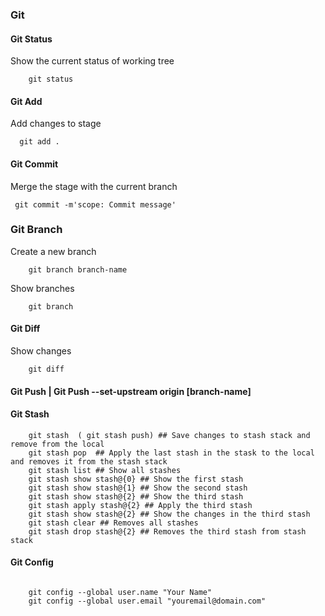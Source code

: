 ### Git

#### Git Status

Show the current status of working tree

```shell
    git status
```

#### Git Add

Add changes to stage

```shell
  git add .
```

#### Git Commit

Merge the stage with the current branch

```shell
 git commit -m'scope: Commit message'
```

### Git Branch

Create a new branch

```shell
    git branch branch-name
```

Show branches

```shell
    git branch
```

#### Git Diff

Show changes

```shell
    git diff
```

#### Git Push | Git Push --set-upstream origin [branch-name]

#### Git Stash

```shell
    git stash  ( git stash push) ## Save changes to stash stack and remove from the local
    git stash pop  ## Apply the last stash in the stask to the local and removes it from the stash stack
    git stash list ## Show all stashes
    git stash show stash@{0} ## Show the first stash
    git stash show stash@{1} ## Show the second stash
    git stash show stash@{2} ## Show the third stash
    git stash apply stash@{2} ## Apply the third stash
    git stash show stash@{2} ## Show the changes in the third stash
    git stash clear ## Removes all stashes
    git stash drop stash@{2} ## Removes the third stash from stash stack
```

#### Git Config

```shell

    git config --global user.name "Your Name"
    git config --global user.email "youremail@domain.com"


```
